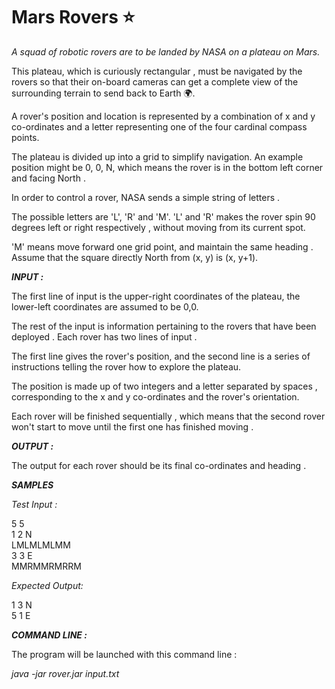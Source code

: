 # Mars Rovers ⭐
_A squad of robotic rovers are to be landed by NASA on a plateau on Mars._

This plateau, which is curiously rectangular , must be navigated by the rovers so that their on-board cameras can get a complete view of the surrounding terrain to send back to Earth  🌍.

A rover's position and location is represented by a combination of x and y co-ordinates and a letter representing one of the four cardinal compass points.

The plateau is divided up into a grid to simplify navigation. An example position might be 0, 0, N, which means the rover is in the bottom left corner and facing North .

In order to control a rover, NASA sends a simple string of letters .

The possible letters are 'L', 'R' and 'M'. 'L' and 'R' makes the rover spin 90 degrees left or right respectively , without moving from its current spot.

'M' means move forward one grid point, and maintain the same heading . Assume that the square directly North from (x, y) is (x, y+1).

**_INPUT :_**

The first line of input is the upper-right coordinates of the plateau, the lower-left coordinates are assumed to be 0,0.

The rest of the input is information pertaining to the rovers that have been deployed .
Each rover has two lines of input .

The first line gives the rover's position, and the second line is a series of instructions telling the rover how to explore the plateau.

The position is made up of two integers and a letter separated by spaces , corresponding to the x and y co-ordinates and the rover's orientation.

Each rover will be finished sequentially , which means that the second rover won't start to move until the first one has finished moving .

**_OUTPUT :_**

The output for each rover should be its final co-ordinates and heading .

**_SAMPLES_**

_Test Input :_

5 5  
1 2 N  
LMLMLMLMM  
3 3 E  
MMRMMRMRRM

_Expected Output:_

1 3 N  
5 1 E

**_COMMAND LINE :_**

The program will be launched with this command line :

_java -jar rover.jar input.txt_
